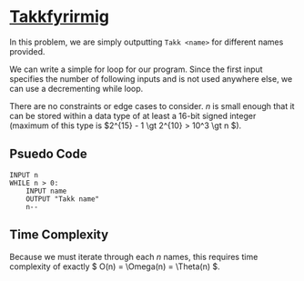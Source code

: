 # [Takkfyrirmig](https://open.kattis.com/problems/takkfyrirmig)

In this problem, we are simply outputting `Takk <name>` for different names provided.

We can write a simple for loop for our program. Since the first input specifies the number of following inputs and is not used anywhere else, we can use a decrementing while loop.

There are no constraints or edge cases to consider. $n$ is small enough that it can be stored within a data type of at least a 16-bit signed integer (maximum of this type is $2^{15} - 1 \gt 2^{10} > 10^3 \gt n $).

## Psuedo Code
```
INPUT n
WHILE n > 0:
    INPUT name
    OUTPUT "Takk name"
    n--
```

## Time Complexity
Because we must iterate through each $n$ names, this requires time complexity of exactly $ O(n) = \Omega(n) = \Theta(n) $.